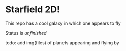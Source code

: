 # Starfield 2D!

This repo has a cool galaxy in which one appears to fly

Status is _unfinished_

todo: add img(files) of planets appearing and flying by
